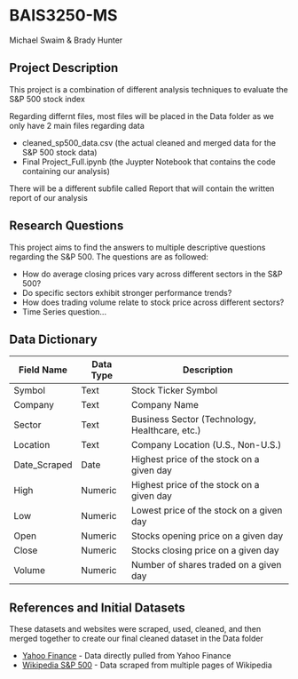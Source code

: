 # BAIS3250-MS
Michael Swaim & Brady Hunter

## Project Description
This project is a combination of different analysis techniques to evaluate the S&P 500 stock index

Regarding differnt files, most files will be placed in the Data folder as we only have 2 main files regarding data
- cleaned_sp500_data.csv (the actual cleaned and merged data for the S&P 500 stock data)
- Final Project_Full.ipynb (the Juypter Notebook that contains the code containing our analysis)

There will be a different subfile called Report that will contain the written report of our analysis

## Research Questions

This project aims to find the answers to multiple descriptive questions regarding the S&P 500. The questions are as followed:
- How do average closing prices vary across different sectors in the S&P 500?
- Do specific sectors exhibit stronger performance trends?
- How does trading volume relate to stock price across different sectors?
- Time Series question...

## Data Dictionary
| Field Name | Data Type | Description | 
| ------ | ------ | ----- |
| Symbol | Text | Stock Ticker Symbol |
| Company | Text | Company Name |
| Sector | Text | Business Sector (Technology, Healthcare, etc.) |
| Location | Text | Company Location (U.S., Non-U.S.) |
| Date_Scraped | Date | Highest price of the stock on a given day |
| High | Numeric | Highest price of the stock on a given day |
| Low | Numeric | Lowest price of the stock on a given day | 
| Open | Numeric | Stocks opening price on a given day |
| Close | Numeric | Stocks closing price on a given day |
| Volume | Numeric | Number of shares traded on a given day| 


## References and Initial Datasets
These datasets and websites were scraped, used, cleaned, and then merged together to create our final cleaned dataset in the Data folder
- [Yahoo Finance](https://finance.yahoo.com/quote/%5EGSPC/history/) - Data directly pulled from Yahoo Finance
- [Wikipedia S&P 500](https://en.wikipedia.org/wiki/List_of_S%26P_500_companies ) - Data scraped from multiple pages of Wikipedia
